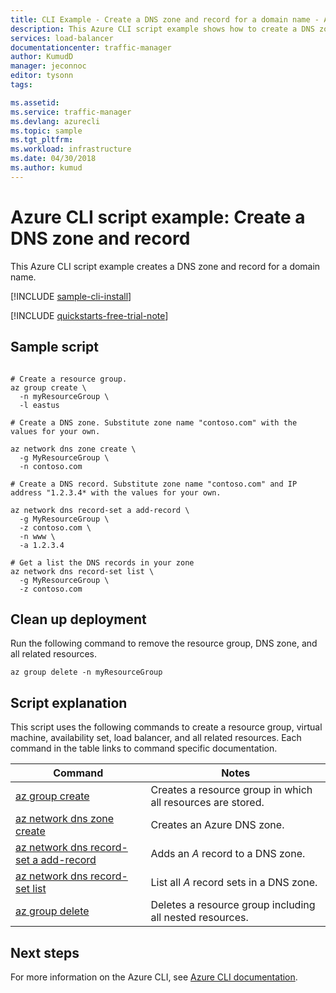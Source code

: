 ```yaml
---
title: CLI Example - Create a DNS zone and record for a domain name - Azure | Microsoft Docs
description: This Azure CLI script example shows how to create a DNS zone and record for a domain name
services: load-balancer
documentationcenter: traffic-manager
author: KumudD
manager: jeconnoc
editor: tysonn
tags: 

ms.assetid:
ms.service: traffic-manager
ms.devlang: azurecli
ms.topic: sample
ms.tgt_pltfrm: 
ms.workload: infrastructure
ms.date: 04/30/2018
ms.author: kumud
---
```


# Azure CLI script example: Create a DNS zone and record

This Azure CLI script example creates a DNS zone and record for a domain name. 

[!INCLUDE [sample-cli-install](../../../includes/sample-cli-install.md)]

[!INCLUDE [quickstarts-free-trial-note](../../../includes/quickstarts-free-trial-note.md)]

## Sample script

```azurecli-interactive

# Create a resource group.
az group create \
  -n myResourceGroup \
  -l eastus

# Create a DNS zone. Substitute zone name "contoso.com" with the values for your own.

az network dns zone create \
  -g MyResourceGroup \
  -n contoso.com

# Create a DNS record. Substitute zone name "contoso.com" and IP address "1.2.3.4* with the values for your own.

az network dns record-set a add-record \
  -g MyResourceGroup \
  -z contoso.com \
  -n www \
  -a 1.2.3.4

# Get a list the DNS records in your zone
az network dns record-set list \
  -g MyResourceGroup \ 
  -z contoso.com
```

## Clean up deployment 

Run the following command to remove the resource group, DNS zone, and all related resources.

```azurecli
az group delete -n myResourceGroup
```

## Script explanation

This script uses the following commands to create a resource group, virtual machine, availability set, load balancer, and all related resources. Each command in the table links to command specific documentation.

| Command | Notes |
|---|---|
| [az group create](/cli/azure/group#az_group_create) | Creates a resource group in which all resources are stored. |
| [az network dns zone create](/cli/azure/network/dns/zone#az-network-dns-zone-create) | Creates an Azure DNS zone. |
| [az network dns record-set a add-record](/cli/azure/network/dns/record-set#az-network-dns-record-set-a-add-record) | Adds an *A* record to a DNS zone. |
| [az network dns record-set list](/cli/azure/network/dns/record-set#az-network-dns-record-set-a-list) | List all *A* record sets in a DNS zone. |
| [az group delete](https://docs.microsoft.com/cli/azure/vm/extension#az_vm_extension_set) | Deletes a resource group including all nested resources. |

## Next steps

For more information on the Azure CLI, see [Azure CLI documentation](https://docs.microsoft.com/cli/azure).

